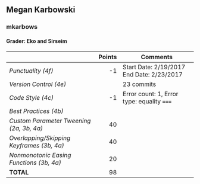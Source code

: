 
## Megan Karbowski

### mkarbows

#### Grader: Eko and Sirseim

| | Points | Comments |
| --- | ---: | --- |
| *Punctuality (4f)* | -1 | Start Date: 2/19/2017 End Date: 2/23/2017 |
| *Version Control (4e)* |  | 23 commits |
| *Code Style (4c)* | -1 | Error count: 1, Error type: equality `===` |
| *Best Practices (4b)* |  |  |
| *Custom Parameter Tweening (2a, 3b, 4a)* | 40 |  |
| *Overlapping/Skipping Keyframes (3b, 4a)* | 40 |  |
| *Nonmonotonic Easing Functions (3b, 4a)* | 20 |  |
| **TOTAL** | 98 |
